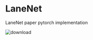 # LaneNet
LaneNet paper pytorch implementation

![download](https://user-images.githubusercontent.com/66798159/155268802-9ca97195-1656-4d05-8acd-db0f9d70da93.png)
